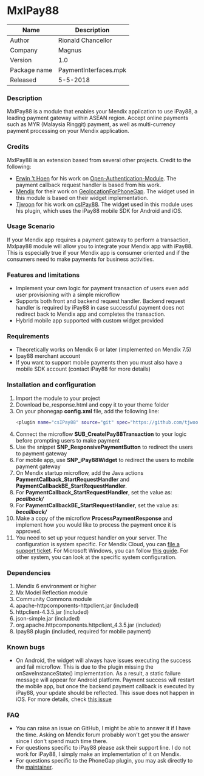 # MxIPay88

| Name 	| Description 	|
|--------------	|-----------------------	|
| Author 	| Rionald Chancellor 	|
| Company 	| Magnus 	|
| Version 	| 1.0 	|
| Package name 	| PaymentInterfaces.mpk 	|
| Released 	| 5-5-2018 	|

### Description
MxIPay88 is a module that enables your Mendix application to use iPay88, a leading payment gateway within ASEAN region. Accept online payments such as MYR (Malaysia Ringgit) payment, as well as multi-currency payment processing on your Mendix application.

### Credits

MxIPay88 is an extension based from several other projects. Credit to the following:
  - [Erwin 't Hoen](https://github.com/Erwin-t-Hoen) for his work on [Open-Authentication-Module](https://github.com/Erwin-t-Hoen/Open-Authentication-Module). The payment callback request handler is based from his work.
  - [Mendix](https://github.com/mendix) for their work on [GeolocationForPhoneGap](https://github.com/mendix/GeolocationForPhoneGap). The widget used in this module is based on their widget implementation.
  - [Tjwoon](https://github.com/tjwoon) for his work on [csIPay88](https://github.com/tjwoon/csIPay88). The widget used in this module uses his plugin, which uses the iPay88 mobile SDK for Android and iOS.


### Usage Scenario

If your Mendix app requires a payment gateway to perform a transaction, MxIpay88 module will allow you to integrate your Mendix app with iPay88. This is especially true if your Mendix app is consumer oriented and if the consumers need to make payments for business activities.

### Features and limitations
- Implement your own logic for payment transaction of users even add user provisioning with a simple microflow
- Supports both front and backend request handler. Backend request handler is required by iPay88 in case successful payment does not redirect back to Mendix app and completes the transaction.
- Hybrid mobile app supported with custom widget provided


### Requirements
- Theoretically works on Mendix 6 or later (implemented on Mendix 7.5)
- Ipay88 merchant account
- If you want to support mobile payments then you must also have a mobile SDK account (contact iPay88 for more details)


### Installation and configuration
1. Import the module to your project
2. Download be_response.html and copy it to your theme folder
3. On your phonegap **config.xml** file, add the following line:
    ```sh
    <plugin name="csIPay88" source="git" spec="https://github.com/tjwoon/csIPay88" />
    ```
4. Connect the microflow **SUB_CreateIPay88Transaction** to your logic before prompting users to make payment
5. Use the snippet **SNP_ResponsivePaymentButton** to redirect the users to payment gateway
6. For mobile app, use **SNP_iPay88Widget** to redirect the users to mobile payment gateway
7. On Mendix startup microflow, add the Java actions **PaymentCallback_StartRequestHandler** and **PaymentCallbackBE_StartRequestHandler**. 
8. For **PaymentCallback_StartRequestHandler**, set the value as: ***pcallback/***
9. For **PaymentCallbackBE_StartRequestHandler**, set the value as: ***becallback/***
10. Make a copy of the microflow **ProcessPaymentResponse** and implement how you would like to process the payment once it is approved.
11. You need to set up your request handler on your server. The configuration is system specific. For Mendix Cloud, you can [file a support ticket](https://support.mendix.com/). For Microsoft Windows, you can follow [this guide](https://docs.mendix.com/deployment/on-premises/deploy-mendix-on-microsoft-windows). For other system, you can look at the specific system configuration.

### Dependencies
1. Mendix 6 environment or higher
2. Mx Model Reflection module
3. Community Commons module
4. apache-httpcomponents-httpclient.jar (included)
5. httpclient-4.3.5.jar (included)
6. json-simple.jar (included)
7. org.apache.httpcomponents.httpclient_4.3.5.jar (included)
8. Ipay88 plugin (included, required for mobile payment)


### Known bugs
- On Android, the widget will always have issues executing the success and fail microflow. This is due to the plugin missing the onSaveInstanceState() implementation. As a result, a static failure message will appear for Android platform. Payment success will restart the mobile app, but once the backend payment callback is executed by iPay88, your update should be reflected. This issue does not happen in iOS. For more details, check [this issue](https://github.com/tjwoon/csIPay88/issues/13) 
### FAQ
- You can raise an issue on GitHub, I might be able to answer it if I have the time. Asking on Mendix forum probably won't get you the answer since I don't spend much time there.
- For questions specific to iPay88 please ask their support line. I do not work for iPay88, I simply make an implementation of it on Mendix.
- For questions specific to the PhoneGap plugin, you may ask directly to the [maintainer](https://github.com/tjwoon).
